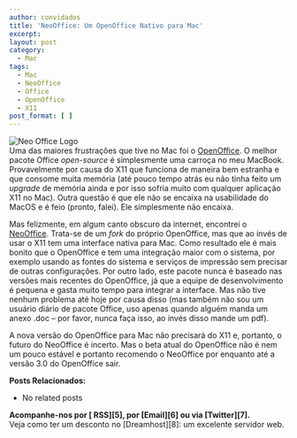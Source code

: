 ```yaml
---
author: convidados
title: 'NeoOffice: Um OpenOffice Nativo para Mac'
excerpt:
layout: post
category:
  - Mac
tags:
  - Mac
  - NeoOffice
  - Office
  - OpenOffice
  - X11
post_format: [ ]
---
```

![Neo Office Logo][1]  
Uma das maiores frustrações que tive no Mac foi o [OpenOffice][2]. O melhor pacote Office *open-source* é simplesmente uma carroça no meu MacBook. Provavelmente por causa do X11 que funciona de maneira bem estranha e que consome muita memória (até pouco tempo atrás eu não tinha feito um *upgrade* de memória ainda e por isso sofria muito com qualquer aplicação X11 no Mac). Outra questão é que ele não se encaixa na usabilidade do MacOS e é feio (pronto, falei). Ele simplesmente não encaixa. 

Mas felizmente, em algum canto obscuro da internet, encontrei o [NeoOffice][3]. Trata-se de um *fork* do próprio OpenOffice, mas que ao invés de usar o X11 tem uma interface nativa para Mac. Como resultado ele é mais bonito que o OpenOffice e tem uma integração maior com o sistema, por exemplo usando as fontes do sistema e serviços de impressão sem precisar de outras configurações. Por outro lado, este pacote nunca é baseado nas versões mais recentes do OpenOffice, já que a equipe de desenvolvimento é pequena e gasta muito tempo para integrar a interface. Mas não tive nenhum problema até hoje por causa disso (mas também não sou um usuário diário de pacote Office, uso apenas quando alguém manda um anexo .doc – por favor, nunca faça isso, ao invés disso mande um pdf). 

A nova versão do OpenOffice para Mac não precisará do X11 e, portanto, o futuro do NeoOffice é incerto. Mas o beta atual do OpenOffice não é nem um pouco estável e portanto recomendo o NeoOffice por enquanto até a versão 3.0 do OpenOffice sair. 

**Posts Relacionados:** 
*   No related posts









**Acompanhe-nos por [ RSS][5], por [Email][6] ou via [Twitter][7].**  
Veja como ter um desconto no [Dreamhost][8]: um excelente servidor web.

 [1]: http://vidageek.net/wp-content/uploads/2008/08/neo-office-logo.jpg
 [2]: http://www.openoffice.org/ "OpenOffice"
 [3]: http://www.neooffice.org/neojava/en/index.php "NeoOffice"





